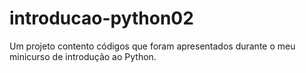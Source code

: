 # introducao-python02
Um projeto contento códigos que foram apresentados durante o meu minicurso de introdução ao Python.
